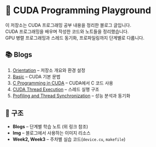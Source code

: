 # 🚀 CUDA Programming Playground

이 저장소는 CUDA 프로그래밍 공부 내용을 정리한 블로그 글입니다.  
CUDA 프로그래밍을 배우며 작성한 코드와 노트들을 정리했습니다.  
GPU 병렬 프로그래밍과 스레드 동기화, 프로파일링까지 단계별로 다룹니다.

## 📚 Blogs
1. [Orientation](./Blogs/01_Orientation.md) – 저장소 개요와 환경 설정  
2. [Basic](./Blogs/02_Basic.md) – CUDA 기본 문법  
3. [C Programming in CUDA](./Blogs/03_C_programming_in_CUDA.md) – CUDA에서 C 코드 사용  
4. [CUDA Thread Execution](./Blogs/04_CUDA_thread_execution.md) – 스레드 실행 구조  
5. [Profiling and Thread Synchronization](./Blogs/05_Profiling_and_thread_syn.md) – 성능 분석과 동기화  

## 📂 구조
- **Blogs** – 단계별 학습 노트 (위 링크 참조)  
- **Img** – 블로그에서 사용하는 이미지 리소스  
- **Week2, Week3** – 주차별 실습 코드(`device.cu`, `makefile`)
